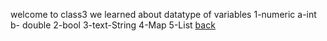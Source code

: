 welcome to class3
we learned about datatype of variables
1-numeric 
a-int
b- double
2-bool
3-text-String
4-Map
5-List
[back](../README.md)